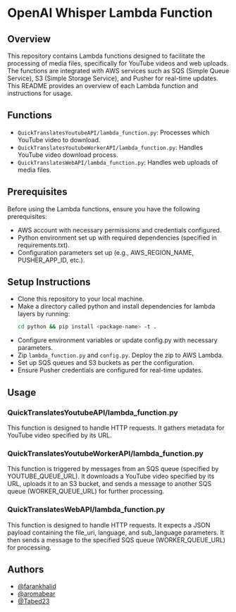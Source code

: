 
# OpenAI Whisper Lambda Function
## Overview
This repository contains Lambda functions designed to facilitate the processing of media files, specifically for YouTube videos and web uploads. The functions are integrated with AWS services such as SQS (Simple Queue Service), S3 (Simple Storage Service), and Pusher for real-time updates. This README provides an overview of each Lambda function and instructions for usage.
## Functions
- `QuickTranslatesYoutubeAPI/lambda_function.py`: Processes which YouTube video to download.
- `QuickTranslatesYoutubeWorkerAPI/lambda_function.py`: Handles YouTube video download process.
- `QuickTranslatesWebAPI/lambda_function.py`: Handles web uploads of media files.
## Prerequisites

Before using the Lambda functions, ensure you have the following prerequisites:

- AWS account with necessary permissions and credentials configured.
- Python environment set up with required dependencies (specified in requirements.txt).
- Configuration parameters set up (e.g., AWS_REGION_NAME, PUSHER_APP_ID, etc.).
## Setup Instructions
- Clone this repository to your local machine.
- Make a directory called python and install dependencies for lambda layers by running:
    ```bash
    cd python && pip install <package-name> -t .
    ```
- Configure environment variables or update config.py with necessary parameters.
- Zip `lambda_function.py` and `config.py`. Deploy the zip to AWS Lambda.
- Set up SQS queues and S3 buckets as per the configuration.
- Ensure Pusher credentials are configured for real-time updates.
## Usage
### QuickTranslatesYoutubeAPI/lambda_function.py
This function is designed to handle HTTP requests. It gathers metadata for YouTube video specified by its URL.

### QuickTranslatesYoutubeWorkerAPI/lambda_function.py
This function is triggered by messages from an SQS queue (specified by YOUTUBE_QUEUE_URL). It downloads a YouTube video specified by its URL, uploads it to an S3 bucket, and sends a message to another SQS queue (WORKER_QUEUE_URL) for further processing.

### QuickTranslatesWebAPI/lambda_function.py
This function is designed to handle HTTP requests. It expects a JSON payload containing the file_uri, language, and sub_language parameters. It then sends a message to the specified SQS queue (WORKER_QUEUE_URL) for processing.
## Authors

- [@farankhalid](https://www.github.com/farankhalid)
- [@aromabear](https://github.com/aromabear)
- [@Tabed23](https://github.com/Tabed23)
